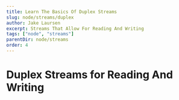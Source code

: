 ```yaml
---
title: Learn The Basics Of Duplex Streams
slug: node/streams/duplex
author: Jake Laursen
excerpt: Streams That Allow For Reading And Writing
tags: ["node", "streams"]
parentDir: node/streams
order: 4
---
```



# Duplex Streams for Reading And Writing